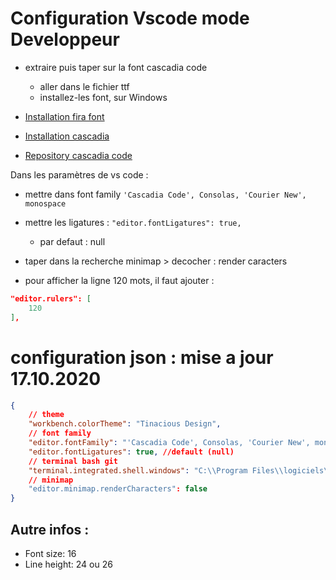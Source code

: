 # Configuration Vscode mode Developpeur 

- extraire puis taper sur la font cascadia code
    - aller dans le fichier ttf
    - installez-les font, sur Windows

- [Installation fira font ](https://github.com/tonsky/FiraCode/wiki/VS-Code-Instructions)
- [Installation cascadia](https://github.com/microsoft/cascadia-code/wiki/Installing-Cascadia-Code)
- [Repository cascadia code](https://github.com/microsoft/cascadia-code)

Dans les paramètres de vs code : 
- mettre dans font family ```'Cascadia Code', Consolas, 'Courier New', monospace```
- mettre les ligatures : ```"editor.fontLigatures": true,```
    - par defaut : null

- taper dans la recherche minimap > decocher : render caracters
- pour afficher la ligne 120 mots, il faut ajouter :
```json
"editor.rulers": [
    120
],
```
# configuration json : mise a jour 17.10.2020

```json
{   
    // theme
    "workbench.colorTheme": "Tinacious Design",
    // font family
    "editor.fontFamily": "'Cascadia Code', Consolas, 'Courier New', monospace",
    "editor.fontLigatures": true, //default (null)
    // terminal bash git
    "terminal.integrated.shell.windows": "C:\\Program Files\\logiciels\\Git\\bin\\bash.exe"
    // minimap
    "editor.minimap.renderCharacters": false
}
```

## Autre infos :
- Font size: 16
- Line height: 24 ou 26